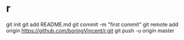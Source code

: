 # r

git init
git add README.md
git commit -m "first commit"
git remote add origin https://github.com/boringVincent/r.git
git push -u origin master
